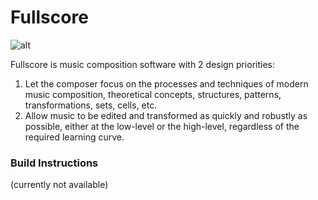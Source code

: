 # Fullscore

![alt](https://camo.githubusercontent.com/a35caaa2feff7ba82209a75c4eb0371347350698/68747470733a2f2f707265766965772e6962622e636f2f673961524b762f495f6d5f6a7573745f686176696e675f66756e5f64726177696e675f73747566665f66756c6c73636f72655f323031375f30385f30355f30335f32365f33392e706e67)

Fullscore is music composition software with 2 design priorities:

1. Let the composer focus on the processes and techniques of modern music composition, theoretical concepts, structures, patterns, transformations, sets, cells, etc.
2. Allow music to be edited and transformed as quickly and robustly as possible, either at the low-level or the high-level, regardless of the required learning curve.

### Build Instructions

(currently not available)
